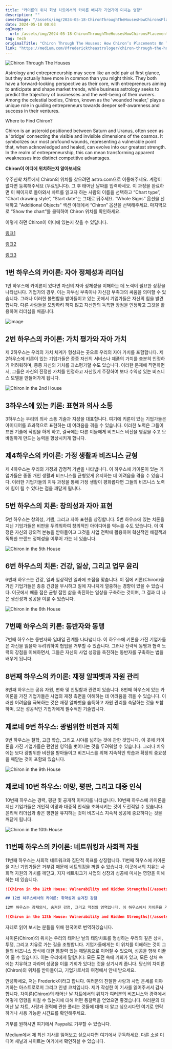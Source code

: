 ```yaml
---
title: "카이론의 위치 회생 차트에서의 카이론 배치가 기업가에 미치는 영향"
description: ""
coverImage: "/assets/img/2024-05-18-ChironThroughTheHousesHowChironsPlacementsOnTheNatalChartAffectEntrepreneurs_0.png"
date: 2024-05-18 00:03
ogImage: 
  url: /assets/img/2024-05-18-ChironThroughTheHousesHowChironsPlacementsOnTheNatalChartAffectEntrepreneurs_0.png
tag: Tech
originalTitle: "Chiron Through The Houses: How Chiron’s Placements On The Natal Chart Affect Entrepreneurs"
link: "https://medium.com/@fredericktheastrologer/chiron-through-the-houses-how-chirons-placements-on-the-natal-chart-affect-entrepreneurs-d7b789b010e1"
---
```



![Chiron Through The Houses](/assets/img/2024-05-18-ChironThroughTheHousesHowChironsPlacementsOnTheNatalChartAffectEntrepreneurs_0.png)

Astrology and entrepreneurship may seem like an odd pair at first glance, but they actually have more in common than you might think. They both have a forward-looking perspective as their core, with entrepreneurs aiming to anticipate and shape market trends, while business astrology seeks to predict the trajectory of businesses and the well-being of their owners. Among the celestial bodies, Chiron, known as the 'wounded healer,' plays a unique role in guiding entrepreneurs towards deeper self-awareness and success in their ventures.

Where to Find Chiron?

Chiron is an asteroid positioned between Saturn and Uranus, often seen as a 'bridge' connecting the visible and invisible dimensions of the cosmos. It symbolizes our most profound wounds, representing a vulnerable point that, when acknowledged and healed, can evolve into our greatest strength. In the realm of entrepreneurship, this can mean transforming apparent weaknesses into distinct competitive advantages.

<div class="content-ad"></div>

**Chiron이 어디에 위치하는지 알아보세요**

우주신학 차트에서 Chiron의 위치를 찾으려면 astro.com으로 이동해주세요. 계정이 없다면 등록해주세요 (무료입니다). 그 후 태어난 날짜를 입력하세요. 이 과정을 완료하면 이 페이지로 돌아와서 차트를 읽고자 하는 사람의 이름을 선택하고 “Chart type”, “Chart drawing style”, “Start date”는 그대로 둬주세요. “Whole Signs” 옵션을 선택하고 “Additional Objects” 섹션 아래에서 “Chiron” 옵션을 선택해주세요. 마지막으로 “Show the chart”를 클릭하여 Chiron 위치를 확인하세요. 

이렇게 하면 Chiron이 어디에 있는지 찾을 수 있답니다. 

[링크1](/assets/img/2024-05-18-ChironThroughTheHousesHowChironsPlacementsOnTheNatalChartAffectEntrepreneurs_1.png)

[링크2](/assets/img/2024-05-18-ChironThroughTheHousesHowChironsPlacementsOnTheNatalChartAffectEntrepreneurs_2.png)

[링크3](/assets/img/2024-05-18-ChironThroughTheHousesHowChironsPlacementsOnTheNatalChartAffectEntrepreneurs_3.png)

<div class="content-ad"></div>

## 1번 하우스의 카이론: 자아 정체성과 리더십

1번 하우스에 카이론이 있다면 자신의 자아 정체성을 이해하는 데 노력이 필요한 상황을 나타냅니다. 기업가의 경우, 이는 자부심 부족이나 자신감 부족과의 싸움을 의미할 수 있습니다. 그러나 이러한 불편함을 받아들이고 있는 곳에서 기업가들은 자신의 힘을 발견합니다. 다른 사람들을 모방하려 하지 않고 자신만의 독특한 장점을 인정하고 그것을 활용하여 리더십을 배웁니다.

![image](/assets/img/2024-05-18-ChironThroughTheHousesHowChironsPlacementsOnTheNatalChartAffectEntrepreneurs_4.png)

## 2번 하우스의 카이론: 가치 평가와 자아 가치

<div class="content-ad"></div>

제 2하우스는 우리의 가치 체계가 형성되는 곳으로 우리의 자아 가치를 포함합니다. 제 2하우스에 키론이 있는 기업가들은 종종 자신의 서비스나 제품의 가치를 충분히 인정하기 어려워하며, 종종 자신의 가치를 과소평가할 수도 있습니다. 이러한 문제에 직면하면서, 그들은 자신의 진정한 가치를 인정하고 자신있게 주장하여 보다 수익성 있는 비즈니스 모델을 만들어가게 됩니다.

![Chiron in the 2nd House](/assets/img/2024-05-18-ChironThroughTheHousesHowChironsPlacementsOnTheNatalChartAffectEntrepreneurs_5.png)

## 3하우스에 있는 키론: 표현과 의사 소통

3하우스는 우리의 의사 소통 기술과 지성을 대표합니다. 여기에 키론이 있는 기업가들은 아이디어를 효과적으로 표현하는 데 어려움을 겪을 수 있습니다. 이러한 노력은 그들이 표현 기술에 작업을 하게 하고, 결국에는 다른 이들에게 비즈니스 비전을 영감을 주고 모바일하게 만드는 능력을 향상시키게 합니다.

<div class="content-ad"></div>

## 제4하우스의 카이론: 가정 생활과 비즈니스 균형

제 4하우스는 우리의 가정과 감정적 기반을 나타냅니다. 이 하우스에 카이론이 있는 기업가들은 종종 개인 생활과 비즈니스를 균형있게 유지하는 데 어려움을 겪을 수 있습니다. 이러한 기업가들의 치유 과정을 통해 가정 생활이 평화롭다면 그들의 비즈니스 노력에 힘이 될 수 있다는 점을 깨닫게 됩니다.

<div class="content-ad"></div>

## 5번 하우스의 치론: 창의성과 자아 표현

5번 하우스는 창의성, 기쁨, 그리고 자아 표현을 상징합니다. 5번 하우스에 있는 치론을 지닌 기업가들은 비판을 두려워하여 창의적인 아이디어를 억누를 수도 있습니다. 이 여정은 자신의 창의적 본능을 받아들이고 그것을 사업 전략에 활용하여 혁신적인 해결책과 독특한 브랜드 정체성을 이루어 가는 데 있습니다.

![Chiron in the 5th House](/assets/img/2024-05-18-ChironThroughTheHousesHowChironsPlacementsOnTheNatalChartAffectEntrepreneurs_8.png)

## 6번 하우스의 치론: 건강, 일상, 그리고 업무 윤리

<div class="content-ad"></div>

6번째 하우스는 건강, 일과 일상적인 일과에 초점을 맞춥니다. 이 집에 키론(Chiron)을 가진 기업가들은 종종 건강을 무시하고 일에 지나치게 열중하는 경향이 있을 수 있습니다. 이곳에서 배울 점은 균형 잡힌 삶을 촉진하는 일상을 구축하는 것이며, 그 결과 더 나은 생산성과 성공을 이룰 수 있습니다.

![Chiron in the 6th House](/assets/img/2024-05-18-ChironThroughTheHousesHowChironsPlacementsOnTheNatalChartAffectEntrepreneurs_9.png)

## 7번째 하우스의 키론: 동반자와 동맹

7번째 하우스는 동반자와 일대일 관계를 나타냅니다. 이 하우스에 키론을 가진 기업가들은 자신을 잃을까 두려워하여 협업을 거부할 수 있습니다. 그러나 전략적 동맹과 협력 노력의 강점을 이해하면서, 그들은 자신의 사업 성장을 촉진하는 동반자를 구축하는 법을 배우게 됩니다.

<div class="content-ad"></div>

## 8번째 하우스의 카이론: 재정 알파벳과 자원 관리

8번째 하우스는 공유 자원, 변화 및 친밀함과 관련이 있습니다. 8번째 하우스에 있는 카이론을 가진 기업가들은 사업의 재정 측면을 이해하는 데 어려움을 겪을 수 있습니다. 이러한 어려움을 극복하는 것은 재정 알파벳을 습득하고 자원 관리를 숙달하는 것을 포함하며, 모든 성공적인 기업가에게 필수적인 기술입니다.

<div class="content-ad"></div>

## 제로네 9번 하우스: 광범위한 비전과 지혜

9번 하우스는 철학, 고급 학습, 그리고 시야를 넓히는 것에 관한 것입니다. 이 곳에 카이론을 가진 기업가들은 편안한 영역을 벗어나는 것을 두려워할 수 있습니다. 그러나 치유에는 보다 광범위한 비전을 받아들이고 비즈니스를 위해 지속적인 학습과 확장의 중요성을 깨닫는 것이 포함돼 있습니다.

![Chiron in the 9th House](/assets/img/2024-05-18-ChironThroughTheHousesHowChironsPlacementsOnTheNatalChartAffectEntrepreneurs_12.png)

## 제로네 10번 하우스: 야망, 평판, 그리고 대중 인식

<div class="content-ad"></div>

10번째 하우스는 경력, 평판 및 공개적 이미지를 나타냅니다. 10번째 하우스에 카이론을 지닌 기업가들은 개인적 야망과 대중적 인식을 조화시키는 것이 도전적일 수 있습니다. 윤리적 리더십과 좋은 평판을 유지하는 것이 비즈니스 지속적 성공에 중요하다는 것을 깨닫게 됩니다.

![Chiron in the 10th House](/assets/img/2024-05-18-ChironThroughTheHousesHowChironsPlacementsOnTheNatalChartAffectEntrepreneurs_13.png)

## 11번째 하우스의 카이론: 네트워킹과 사회적 자원

11번째 하우스는 사회적 네트워크와 집단적 목표를 상징합니다. 11번째 하우스에 카이론을 지닌 기업가들은 거부감 때문에 네트워킹을 꺼릴 수 있습니다. 이곳에서의 치유는 사회적 자원의 가치를 깨닫고, 지지 네트워크가 사업의 성장과 성공에 미치는 영향을 이해하는 데 있습니다.

<div class="content-ad"></div>

```markdown
![Chiron in the 12th House: Vulnerability and Hidden Strengths](/assets/img/2024-05-18-ChironThroughTheHousesHowChironsPlacementsOnTheNatalChartAffectEntrepreneurs_14.png)

## 12번 하우스에서의 카이론: 취약성과 숨겨진 강점

12번 하우스는 잠재의식, 숨겨진 강점, 그리고 약점의 영역입니다. 이 하우스에서 카이론을 가진 기업가들은 자신의 취약성을 드러내는 것을 두려워할 수 있습니다. 그러나 치유로 가는 길은 이러한 취약성을 받아들이고, 각 부결이나 실패가 패배가 아니라 성공으로 이끄는 교훈이라는 것을 이해하는 데 있습니다.

![Chiron in the 12th House: Vulnerability and Hidden Strengths](/assets/img/2024-05-18-ChironThroughTheHousesHowChironsPlacementsOnTheNatalChartAffectEntrepreneurs_15.png)
```

<div class="content-ad"></div>

자테로 읽어 보시는 분들을 위해 한국어로 번역하겠습니다.

차이론(Chiron)의 위치는 우리의 태어난 날의 태양차트를 형성하는 우리의 깊은 상처, 투쟁, 그리고 치유로 가는 길을 조형합니다. 기업가들에게는 이 위치를 이해하는 것이 그들의 비즈니스 방식에 대한 통찰력 있는 깨달음으로 이어질 수 있으며, 성공을 향해 이끌어 줄 수 있습니다. 이는 우리에게 말합니다: 모든 도전 속에 기회가 있고, 모든 상처 속에는 치유하고 자라며 성공을 이룰 기회가 있다는 것을 상기시켜 줍니다. 당신의 차이론(Chiron)의 위치를 받아들이고, 기업가로서의 여정에서 안내 받으세요.

안녕하세요, 저는 Frederick이라고 합니다. 여러분의 친절한 사랑과 사업 운세를 이야기하는 아스트로로저 그리고 인생 코치입니다. 제가 작성한 이 기사를 읽어주셔서 감사합니다. 차이론(Chiron)의 태어난 날 차트에서의 위치가 여러분의 비즈니스와 경력에서 어떻게 영향을 미칠 수 있는지에 대해 어떤 통찰력을 얻었으면 좋겠습니다. 여러분의 태어난 날 차트, 사랑과 경력에 관한 풀리는 것들에 대해 더 알고 싶으시다면 여기로 연락하거나 사용 가능한 시간표를 확인해주세요.

기부를 원하시면 여기에서 Paypal로 기부할 수 있습니다.

Medium에서 제 최신 기사를 읽어보고 싶으시다면 여기에서 구독하세요. 다른 소셜 미디어 채널과 사이트는 여기에서 확인하실 수 있습니다.